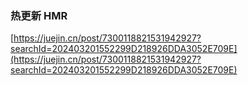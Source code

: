 ### 热更新 HMR

[https://juejin.cn/post/7300118821531942927?searchId=202403201552299D218926DDA3052E709E](https://juejin.cn/post/7300118821531942927?searchId=202403201552299D218926DDA3052E709E)
